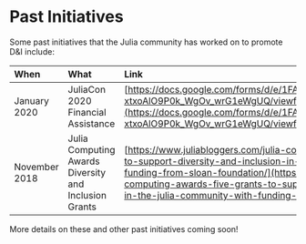 # Past Initiatives

Some past initiatives that the Julia community has worked on to promote D&I include:

When                   | What                        | Link                          
 :-----------------------| :--------------------------- | :---------------------------  
January 2020 | JuliaCon 2020 Financial Assistance | [https://docs.google.com/forms/d/e/1FAIpQLSeb0gjPEGbSa6twHIImSfE-xtxoAlO9P0k_WgOv_wrG1eWgUQ/viewform](https://docs.google.com/forms/d/e/1FAIpQLSeb0gjPEGbSa6twHIImSfE-xtxoAlO9P0k_WgOv_wrG1eWgUQ/viewform)
November 2018 | Julia Computing Awards Diversity and Inclusion Grants | [https://www.juliabloggers.com/julia-computing-awards-five-grants-to-support-diversity-and-inclusion-in-the-julia-community-with-funding-from-sloan-foundation/](https://www.juliabloggers.com/julia-computing-awards-five-grants-to-support-diversity-and-inclusion-in-the-julia-community-with-funding-from-sloan-foundation/)

More details on these and other past initiatives coming soon!
